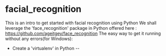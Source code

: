 # facial_recognition
This is an intro to get started with facial recognition using Python
We shall leverage the 'face_recognition' package in Python offered here : https://github.com/ageitgey/face_recognition
The easy way to get it running without any errors(for Windows):
- Create a 'virtualenv' in Python 
-- 
